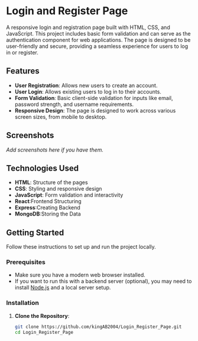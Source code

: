 # Login and Register Page

A responsive login and registration page built with HTML, CSS, and JavaScript. This project includes basic form validation and can serve as the authentication component for web applications. The page is designed to be user-friendly and secure, providing a seamless experience for users to log in or register.

## Features

- **User Registration**: Allows new users to create an account.
- **User Login**: Allows existing users to log in to their accounts.
- **Form Validation**: Basic client-side validation for inputs like email, password strength, and username requirements.
- **Responsive Design**: The page is designed to work across various screen sizes, from mobile to desktop.

## Screenshots

_Add screenshots here if you have them._

## Technologies Used

- **HTML**: Structure of the pages
- **CSS**: Styling and responsive design
- **JavaScript**: Form validation and interactivity
- **React**:Frontend Structuring
- **Express**:Creating Backend
- **MongoDB**:Storing the Data 

## Getting Started

Follow these instructions to set up and run the project locally.

### Prerequisites

- Make sure you have a modern web browser installed.
- If you want to run this with a backend server (optional), you may need to install [Node.js](https://nodejs.org/) and a local server setup.

### Installation

1. **Clone the Repository**:
   ```bash
   git clone https://github.com/kingAB2004/Login_Register_Page.git
   cd Login_Register_Page
